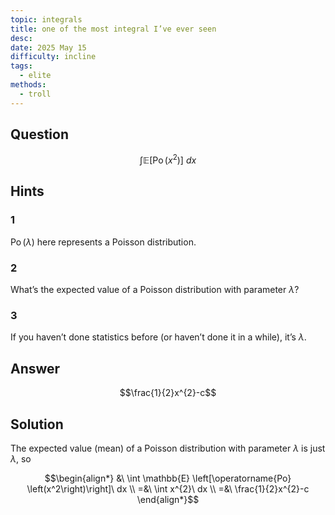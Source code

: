 ```yaml
---
topic: integrals
title: one of the most integral I’ve ever seen
desc: 
date: 2025 May 15
difficulty: incline
tags:
  - elite
methods:
  - troll
---
```



## Question
```math
\int
  \mathbb{E} \left[
    \operatorname{Po} \left( x^2 \right)
  \right]
\ dx
```


## Hints

### 1
$\operatorname{Po}(\lambda)$ here represents a Poisson distribution.

### 2
What’s the expected value of a Poisson distribution with parameter $\lambda$?

### 3
If you haven’t done statistics before (or haven’t done it in a while), it’s $\lambda$.


## Answer
```math
\frac{1}{2}x^{2}-c
```


## Solution

The expected value (mean) of a Poisson distribution with parameter $\lambda$ is just $\lambda$, so

```math
\begin{align*}
  &\ \int \mathbb{E} \left[\operatorname{Po} \left(x^2\right)\right]\ dx
  \\ =&\ \int x^{2}\ dx
  \\ =&\ \frac{1}{2}x^{2}-c
\end{align*}
```
